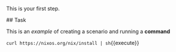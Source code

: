 This is your first step.

## Task

This is an _example_ of creating a scenario and running a **command**

`curl https://nixos.org/nix/install | sh`{{execute}}
